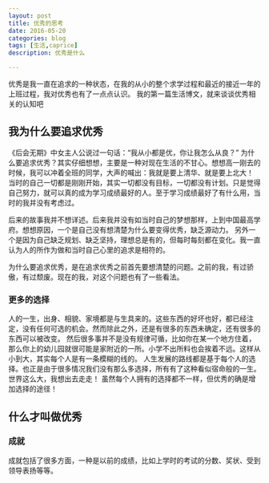 ```yaml
---
layout: post
title: 优秀的思考
date: 2016-05-20
categories: blog
tags: [生活,caprice]
description: 优秀是什么

---
```


优秀是我一直在追求的一种状态，在我的从小的整个求学过程和最近的接近一年的上班过程，我对优秀也有了一点点认识。
我的第一篇生活博文，就来谈谈优秀相关的认知吧

## 我为什么要追求优秀

《后会无期》中女主人公说过一句话：“我从小都是优，你让我怎么从良？”
为什么要追求优秀？其实仔细想想，主要是一种对现在生活的不甘心。想想高一刚去的时候，我可以冲着全班的同学，大声的喊出：我就是要上清华、就是要上北大！
当时的自己一切都是刚刚开始，其实一切都没有目标，一切都没有计划。只是觉得自己努力，就可以真的成为学习成绩最好的人。至于学习成绩最好了有什么用，当时的我并没有考虑过。

后来的故事我并不想详述。后来我并没有如当时自己的梦想那样，上到中国最高学府。想想原因，一个是自己没有想清楚为什么要变得优秀，缺乏源动力。
另外一个是因为自己缺乏规划、缺乏坚持，理想总是有的，但每时每刻都在变化。我一直认为人的所作为做和当时自己心里的追求是相符的。

为什么要追求优秀，是在追求优秀之前首先要想清楚的问题。之前的我，有过骄傲，有过颓废。现在的我，对这个问题也有了一些看法。

### 更多的选择

人的一生，出身、相貌、家境都是与生具来的。这些东西的好坏也好，都已经注定，没有任何可选的机会。然而除此之外，还是有很多的东西未确定，还有很多的东西可以被改变。
然后很多事并不是没有规律可循，比如你在某一个地方住着，那么你上的幼儿园就很可能是家附近的一所。小学不出所料也会挨着不远。这样从小到大，其实每个人是有一条模糊的线的。
人生发展的路线都是基于每个人的选择。也正是由于很多情况我们没有那么多选择，所有有了这种看似宿命般的一生。世界这么大，我想出去走走！
虽然每个人拥有的选择都不一样，但优秀的确是增加选择的途径！



## 什么才叫做优秀



### 成就

成就包括了很多方面，一种是以前的成绩，比如上学时的考试的分数、奖状、受到领导表扬等等。
